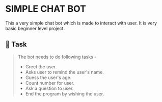 # SIMPLE CHAT BOT
This a very simple chat bot which is made to interact with user. It is very basic beginner level project.

## :pushpin: Task
> The bot needs to do following tasks -
> - Greet the user.
> - Asks user to remind the user's name.
> - Guess the user's age.
> - Count number for user.
> - Ask a question to user.
> - End the program by wishing the user.